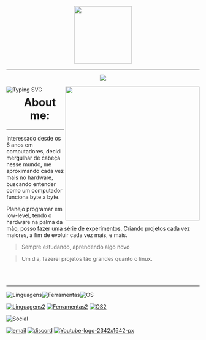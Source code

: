<p align="center">
  <img src="https://github.com/user-attachments/assets/0dc97d3b-80cb-42ae-828c-413130061a97"
    align=justify
    height=150>
</p>

---

<p align="center">
  <img src="https://readme-typing-svg.demolab.com?font=Source+Code+Pro&weight=700&duration=2000&pause=1000&color=186BFD&width=435&lines=s%C3%B3+nos+computer;Viva+C+%26+Asm!;%C3%A0+procura+de+novas+experi%C3%AAncias"> 
</p>

<p align="left" href="https://3d.laingame.net/#/game">
  <img align="right" height=350 src="https://github.com/user-attachments/assets/df2eb32b-d28e-4bc1-abf5-0c99cdbb437a">
  <img align="left"src="https://readme-typing-svg.herokuapp.com?font=Fira+Code&size=10&letterSpacing=&duration=1000&pause=1&color=2725FF&multiline=true&width=450&height=200&lines=%5B++++0.000000%5D+Booting+Linux+Kernel+6.3.0-x64...;%5B++++0.000001%5D+Initializing+system...;%5B++++0.015384%5D+Loading+modules+%E2%96%92%E2%96%92%E2%96%92%E2%96%92%E2%96%92%E2%96%92%E2%96%92%E2%96%92%E2%96%92%E2%96%92%E2%96%92%E2%96%92%E2%96%92%E2%96%92%E2%96%92%E2%96%92%E2%96%92%E2%96%92%E2%96%92%E2%96%92%E2%96%92%E2%96%92%E2%96%92%E2%96%92%E2%96%92%E2%96%92%E2%96%92%E2%96%92%E2%96%92%E2%96%92%E2%96%92%E2%96%92%E2%96%92%E2%96%92%E2%96%92%E2%96%92+100%25;%5B++++0.025687%5D+Mounting+root+filesystem...+done.;%5B++++0.031245%5D+Starting+essential+services...;%5B++++0.035006%5D+%E2%94%9C%E2%94%80+Networking+initialized;%5B++++0.036092%5D+%E2%94%9C%E2%94%80+SSH+daemon+started+on+port+22;%5B++++0.037289%5D+%E2%94%94%E2%94%80+User+environment+loaded;%5B++++0.045681%5D+Welcome+to+Copland+Linux+;%5B++++0.046001%5D+Type+%60startx%60+to+launch+the+experience%2C+or+scroll+to+continue.;user%40readme-os%3A~%24+" alt="Typing SVG" />
</p>

<div id="user-content-toc" align="center">
  <ul>
  <summary><h1> About me: </h1></summary>
  </ul>
</div>

---

 Interessado desde os 6 anos em computadores, decidi mergulhar de cabeça nesse mundo, me aproximando cada vez mais no hardware, buscando entender como um computador funciona byte a byte.
 
 Planejo programar em low-level, tendo o hardware na palma da mão, posso fazer uma série de experimentos.
 Criando projetos cada vez maiores, a fim de evoluir cada vez mais, e mais.
<p>

> Sempre estudando, aprendendo algo novo

> Um dia, fazerei projetos tão grandes quanto o linux.
</p>

</br>
<br>

---

![Linguagens](https://img.shields.io/badge/L%20I%20N%20G%20U%20A%20G%20E%20N%20S-blue?style=for-the-badge)![Ferramentas](https://img.shields.io/badge/F%20E%20R%20R%20A%20M%20E%20N%20T%20A%20S-purple?style=for-the-badge)![OS](https://img.shields.io/badge/Sistema%20Operacional-black?style=for-the-badge)

[![Linguagens2](https://skillicons.dev/icons?i=c,py,mysql)](https://skillicons.dev) [![Ferramentas2](https://skillicons.dev/icons?i=git,vscode,github)](https://skillicons.dev)   [![OS2](https://skillicons.dev/icons?i=windows)](https://skillicons.dev) 

![Social](https://img.shields.io/badge/Social%20Space-grey?style=for-the-badge)


[![email](https://github.com/user-attachments/assets/cd4d64e4-4493-404b-ac6f-d3107fbd9766)](mailto:lowhack@tutamail.com) [![discord](https://github.com/user-attachments/assets/8faefdf7-f740-402b-82fc-b64e405f27e8)](https://discord.gg/Zbgab7jC4h) [![Youtube-logo-2342x1642-px](https://github.com/user-attachments/assets/8dd7a3fe-4a2b-44c3-bd9e-193ab2c4f9b9)](https://www.youtube.com/@lowwryzen)
